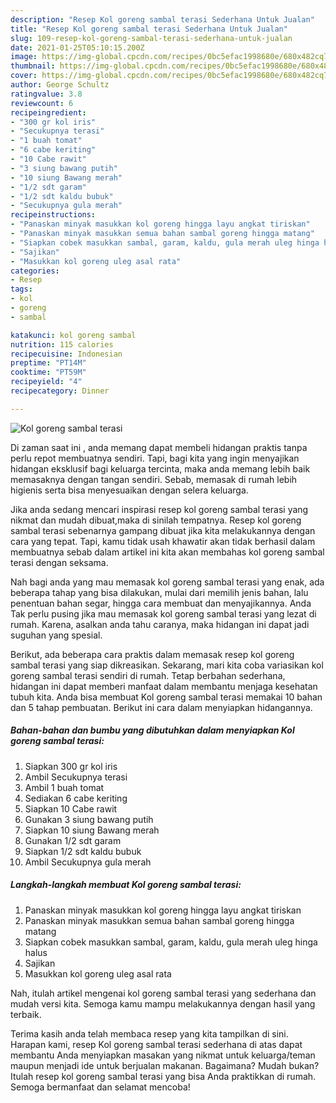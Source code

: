 ```yaml
---
description: "Resep Kol goreng sambal terasi Sederhana Untuk Jualan"
title: "Resep Kol goreng sambal terasi Sederhana Untuk Jualan"
slug: 109-resep-kol-goreng-sambal-terasi-sederhana-untuk-jualan
date: 2021-01-25T05:10:15.200Z
image: https://img-global.cpcdn.com/recipes/0bc5efac1998680e/680x482cq70/kol-goreng-sambal-terasi-foto-resep-utama.jpg
thumbnail: https://img-global.cpcdn.com/recipes/0bc5efac1998680e/680x482cq70/kol-goreng-sambal-terasi-foto-resep-utama.jpg
cover: https://img-global.cpcdn.com/recipes/0bc5efac1998680e/680x482cq70/kol-goreng-sambal-terasi-foto-resep-utama.jpg
author: George Schultz
ratingvalue: 3.8
reviewcount: 6
recipeingredient:
- "300 gr kol iris"
- "Secukupnya terasi"
- "1 buah tomat"
- "6 cabe keriting"
- "10 Cabe rawit"
- "3 siung bawang putih"
- "10 siung Bawang merah"
- "1/2 sdt garam"
- "1/2 sdt kaldu bubuk"
- "Secukupnya gula merah"
recipeinstructions:
- "Panaskan minyak masukkan kol goreng hingga layu angkat tiriskan"
- "Panaskan minyak masukkan semua bahan sambal goreng hingga matang"
- "Siapkan cobek masukkan sambal, garam, kaldu, gula merah uleg hinga halus"
- "Sajikan"
- "Masukkan kol goreng uleg asal rata"
categories:
- Resep
tags:
- kol
- goreng
- sambal

katakunci: kol goreng sambal 
nutrition: 115 calories
recipecuisine: Indonesian
preptime: "PT14M"
cooktime: "PT59M"
recipeyield: "4"
recipecategory: Dinner

---
```



![Kol goreng sambal terasi](https://img-global.cpcdn.com/recipes/0bc5efac1998680e/680x482cq70/kol-goreng-sambal-terasi-foto-resep-utama.jpg)

Di zaman  saat ini , anda memang dapat membeli hidangan praktis tanpa perlu repot membuatnya sendiri. Tapi, bagi kita yang ingin menyajikan hidangan eksklusif bagi keluarga tercinta, maka anda memang lebih baik memasaknya dengan tangan sendiri. Sebab, memasak di rumah lebih higienis serta bisa menyesuaikan dengan selera keluarga.

Jika anda sedang mencari inspirasi resep kol goreng sambal terasi yang nikmat dan mudah dibuat,maka di sinilah tempatnya. Resep kol goreng sambal terasi  sebenarnya gampang dibuat jika kita melakukannya dengan cara yang tepat. Tapi, kamu tidak usah khawatir akan tidak berhasil dalam membuatnya 
sebab dalam artikel ini kita akan membahas kol goreng sambal terasi dengan seksama.  



Nah bagi anda yang mau memasak kol goreng sambal terasi yang enak, ada beberapa tahap yang bisa dilakukan, mulai dari memilih jenis bahan, lalu penentuan bahan segar, hingga cara membuat dan menyajikannya. Anda Tak perlu pusing jika mau memasak kol goreng sambal terasi yang lezat di rumah. Karena, asalkan anda  tahu caranya, maka hidangan ini dapat jadi suguhan yang spesial.

Berikut, ada beberapa cara praktis  dalam memasak resep kol goreng sambal terasi yang siap dikreasikan. Sekarang, mari kita coba variasikan kol goreng sambal terasi sendiri di rumah. Tetap berbahan sederhana, hidangan ini dapat memberi manfaat dalam membantu menjaga kesehatan tubuh kita. Anda bisa membuat Kol goreng sambal terasi memakai 10 bahan dan 5 tahap pembuatan. Berikut ini cara dalam menyiapkan hidangannya.

<!--inarticleads1-->

##### Bahan-bahan dan bumbu yang dibutuhkan dalam menyiapkan Kol goreng sambal terasi:

1. Siapkan 300 gr kol iris
1. Ambil Secukupnya terasi
1. Ambil 1 buah tomat
1. Sediakan 6 cabe keriting
1. Siapkan 10 Cabe rawit
1. Gunakan 3 siung bawang putih
1. Siapkan 10 siung Bawang merah
1. Gunakan 1/2 sdt garam
1. Siapkan 1/2 sdt kaldu bubuk
1. Ambil Secukupnya gula merah




<!--inarticleads2-->

##### Langkah-langkah membuat Kol goreng sambal terasi:

1. Panaskan minyak masukkan kol goreng hingga layu angkat tiriskan
1. Panaskan minyak masukkan semua bahan sambal goreng hingga matang
1. Siapkan cobek masukkan sambal, garam, kaldu, gula merah uleg hinga halus
1. Sajikan
1. Masukkan kol goreng uleg asal rata




Nah, itulah artikel mengenai  kol goreng sambal terasi  yang sederhana dan mudah versi kita. Semoga kamu mampu melakukannya dengan hasil yang terbaik. 

Terima kasih anda telah membaca resep yang kita tampilkan di sini. Harapan kami, resep  Kol goreng sambal terasi sederhana di atas dapat membantu Anda menyiapkan masakan yang nikmat untuk keluarga/teman maupun menjadi ide untuk berjualan makanan. Bagaimana? Mudah bukan? Itulah resep kol goreng sambal terasi yang bisa Anda praktikkan di rumah. Semoga bermanfaat dan selamat mencoba!

